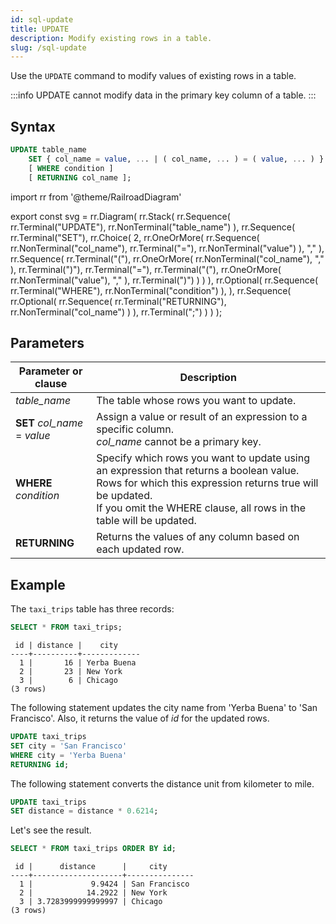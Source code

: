 ```yaml
---
id: sql-update
title: UPDATE
description: Modify existing rows in a table.
slug: /sql-update
---
```


Use the `UPDATE` command to modify values of existing rows in a table.

:::info
UPDATE cannot modify data in the primary key column of a table.
:::

## Syntax

```sql
UPDATE table_name
    SET { col_name = value, ... | ( col_name, ... ) = ( value, ... ) }
    [ WHERE condition ]
    [ RETURNING col_name ];
```


import rr from '@theme/RailroadDiagram'

export const svg = rr.Diagram(
  rr.Stack(
    rr.Sequence(
      rr.Terminal("UPDATE"),
      rr.NonTerminal("table_name")
    ),
    rr.Sequence(
      rr.Terminal("SET"),
      rr.Choice(
        2,
        rr.OneOrMore(
          rr.Sequence(
            rr.NonTerminal("col_name"),
            rr.Terminal("="),
            rr.NonTerminal("value")
          ),
          ","
        ),
        rr.Sequence(
          rr.Terminal("("),
          rr.OneOrMore(
            rr.NonTerminal("col_name"),
            ","
          ),
          rr.Terminal(")"),
          rr.Terminal("="),
          rr.Terminal("("),
          rr.OneOrMore(
            rr.NonTerminal("value"),
            ","
          ),
          rr.Terminal(")")
        )
      )
    ),
    rr.Optional(
      rr.Sequence(
        rr.Terminal("WHERE"),
        rr.NonTerminal("condition")
      ),
    ),
    rr.Sequence(
      rr.Optional(
      rr.Sequence(
        rr.Terminal("RETURNING"),
        rr.NonTerminal("col_name")
      )
    ),
    rr.Terminal(";")
    )
  )
);

<drawer SVG={svg} />



## Parameters

|Parameter or clause        | Description           |
|---------------------------|-----------------------|
|*table_name*               |The table whose rows you want to update.|
|**SET** *col_name* = *value*  |Assign a value or result of an expression to a specific column.<br/>*col_name* cannot be a primary key.|
|**WHERE** *condition*      |Specify which rows you want to update using an expression that returns a boolean value. Rows for which this expression returns true will be updated. <br/> If you omit the WHERE clause, all rows in the table will be updated.|
|**RETURNING**               |Returns the values of any column based on each updated row.|


## Example

The `taxi_trips` table has three records:

```sql
SELECT * FROM taxi_trips;
```
```
 id | distance |    city     
----+----------+-------------
  1 |       16 | Yerba Buena
  2 |       23 | New York
  3 |        6 | Chicago
(3 rows)
```

The following statement updates the city name from 'Yerba Buena' to 'San Francisco'. Also, it returns the value of *id* for the updated rows.

```sql
UPDATE taxi_trips 
SET city = 'San Francisco' 
WHERE city = 'Yerba Buena'
RETURNING id;
```

The following statement converts the distance unit from kilometer to mile.

```sql
UPDATE taxi_trips 
SET distance = distance * 0.6214;
```

Let's see the result.

```sql
SELECT * FROM taxi_trips ORDER BY id;
```
```
 id |      distance      |     city      
----+--------------------+---------------
  1 |             9.9424 | San Francisco
  2 |            14.2922 | New York
  3 | 3.7283999999999997 | Chicago
(3 rows)
```